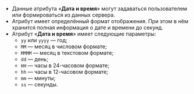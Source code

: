 - Данные атрибута «**Дата и время**» могут задаваться пользователем или формироваться из данных сервера.
- Атрибут имеет определённый формат отображения. При этом в нём хранится полная информация о дате и времени до секунд.
- Атрибут «**Дата и время**» имеет следующие параметры:
    - `yy` или `yyyy` — год;
    - `MM` — месяц в числовом формате;
    - `MMMM` — месяц в текстовом формате;
    - `dd` — день;
    - `HH` — часы в 24-часовом формате;
    - `hh` — часы в 12-часовом формате;
    - `mm` — минуты;
    - `ss` — секунды.